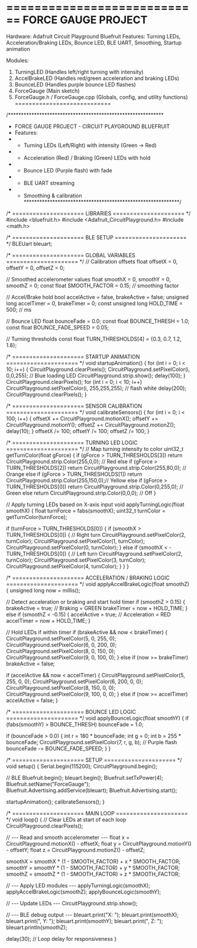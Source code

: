 ============================
FORCE GAUGE PROJECT
============================
Hardware: Adafruit Circuit Playground Bluefruit
Features: Turning LEDs, Acceleration/Braking LEDs, Bounce LED, BLE UART, Smoothing, Startup animation

Modules:
1. TurningLED (Handles left/right turning with intensity)
2. AccelBrakeLED (Handles red/green acceleration and braking LEDs)
3. BounceLED (Handles purple bounce LED flashes)
4. ForceGauge (Main sketch)
5. ForceGauge.h / ForceGauge.cpp (Globals, config, and utility functions)
============================

/************************************************************
 * FORCE GAUGE PROJECT - CIRCUIT PLAYGROUND BLUEFRUIT
 * Features:
 * - Turning LEDs (Left/Right) with intensity (Green → Red)
 * - Acceleration (Red) / Braking (Green) LEDs with hold
 * - Bounce LED (Purple flash) with fade
 * - BLE UART streaming
 * - Smoothing & calibration
 ************************************************************/

/* ===================== LIBRARIES ===================== */
#include <bluefruit.h>
#include <Adafruit_CircuitPlayground.h>
#include <math.h>

/* ===================== BLE SETUP ===================== */
BLEUart bleuart;

/* ===================== GLOBAL VARIABLES ===================== */
// Calibration offsets
float offsetX = 0, offsetY = 0, offsetZ = 0;

// Smoothed accelerometer values
float smoothX = 0, smoothY = 0, smoothZ = 0;
const float SMOOTH_FACTOR = 0.15; // smoothing factor

// Accel/Brake hold
bool accelActive = false, brakeActive = false;
unsigned long accelTimer = 0, brakeTimer = 0;
const unsigned long HOLD_TIME = 500; // ms

// Bounce LED
float bounceFade = 0.0;
const float BOUNCE_THRESH = 1.0;
const float BOUNCE_FADE_SPEED = 0.05;

// Turning thresholds
const float TURN_THRESHOLDS[4] = {0.3, 0.7, 1.2, 1.8};

/* ===================== STARTUP ANIMATION ===================== */
void startupAnimation() {
  for (int i = 0; i < 10; i++) {
    CircuitPlayground.clearPixels();
    CircuitPlayground.setPixelColor(i, 0,0,255); // Blue loading LED
    CircuitPlayground.strip.show();
    delay(100);
  }
  CircuitPlayground.clearPixels();
  for (int i = 0; i < 10; i++)
    CircuitPlayground.setPixelColor(i, 255,255,255); // flash white
  delay(200);
  CircuitPlayground.clearPixels();
}

/* ===================== SENSOR CALIBRATION ===================== */
void calibrateSensors() {
  for (int i = 0; i < 100; i++) {
    offsetX += CircuitPlayground.motionX();
    offsetY += CircuitPlayground.motionY();
    offsetZ += CircuitPlayground.motionZ();
    delay(10);
  }
  offsetX /= 100;
  offsetY /= 100;
  offsetZ /= 100;
}

/* ===================== TURNING LED LOGIC ===================== */
// Map turning intensity to color
uint32_t getTurnColor(float gForce) {
  if (gForce > TURN_THRESHOLDS[3]) return CircuitPlayground.strip.Color(255,0,0);      // Red
  else if (gForce > TURN_THRESHOLDS[2]) return CircuitPlayground.strip.Color(255,80,0); // Orange
  else if (gForce > TURN_THRESHOLDS[1]) return CircuitPlayground.strip.Color(255,150,0);// Yellow
  else if (gForce > TURN_THRESHOLDS[0]) return CircuitPlayground.strip.Color(0,255,0); // Green
  else return CircuitPlayground.strip.Color(0,0,0); // Off
}

// Apply turning LEDs based on X-axis input
void applyTurningLogic(float smoothX) {
  float turnForce = fabs(smoothX);
  uint32_t turnColor = getTurnColor(turnForce);

  if (turnForce > TURN_THRESHOLDS[0]) {
    if (smoothX > TURN_THRESHOLDS[0]) { // Right turn
      CircuitPlayground.setPixelColor(2, turnColor);
      CircuitPlayground.setPixelColor(1, turnColor);
      CircuitPlayground.setPixelColor(0, turnColor);
    } else if (smoothX < -TURN_THRESHOLDS[0]) { // Left turn
      CircuitPlayground.setPixelColor(2, turnColor);
      CircuitPlayground.setPixelColor(3, turnColor);
      CircuitPlayground.setPixelColor(4, turnColor);
    }
  }
}

/* ===================== ACCELERATION / BRAKING LOGIC ===================== */
void applyAccelBrakeLogic(float smoothZ) {
  unsigned long now = millis();

  // Detect acceleration or braking and start hold timer
  if (smoothZ > 0.15) {
    brakeActive = true; // Braking = GREEN
    brakeTimer = now + HOLD_TIME;
  } else if (smoothZ < -0.15) {
    accelActive = true; // Acceleration = RED
    accelTimer = now + HOLD_TIME;
  }

  // Hold LEDs if within timer
  if (brakeActive && now < brakeTimer) {
    CircuitPlayground.setPixelColor(5, 0, 255, 0);
    CircuitPlayground.setPixelColor(6, 0, 200, 0);
    CircuitPlayground.setPixelColor(8, 0, 150, 0);
    CircuitPlayground.setPixelColor(9, 0, 100, 0);
  } else if (now >= brakeTimer) brakeActive = false;

  if (accelActive && now < accelTimer) {
    CircuitPlayground.setPixelColor(5, 255, 0, 0);
    CircuitPlayground.setPixelColor(6, 200, 0, 0);
    CircuitPlayground.setPixelColor(8, 150, 0, 0);
    CircuitPlayground.setPixelColor(9, 100, 0, 0);
  } else if (now >= accelTimer) accelActive = false;
}

/* ===================== BOUNCE LED LOGIC ===================== */
void applyBounceLogic(float smoothY) {
  if (fabs(smoothY) > BOUNCE_THRESH) bounceFade = 1.0;

  if (bounceFade > 0.0) {
    int r = 180 * bounceFade;
    int g = 0;
    int b = 255 * bounceFade;
    CircuitPlayground.setPixelColor(7, r, g, b); // Purple flash
    bounceFade -= BOUNCE_FADE_SPEED;
  }
}

/* ===================== SETUP ===================== */
void setup() {
  Serial.begin(115200);
  CircuitPlayground.begin();

  // BLE
  Bluefruit.begin();
  bleuart.begin();
  Bluefruit.setTxPower(4);
  Bluefruit.setName("ForceGauge");
  Bluefruit.Advertising.addService(bleuart);
  Bluefruit.Advertising.start();

  startupAnimation();
  calibrateSensors();
}

/* ===================== MAIN LOOP ===================== */
void loop() {
  // Clear LEDs at start of each loop
  CircuitPlayground.clearPixels();

  // --- Read and smooth accelerometer ---
  float x = CircuitPlayground.motionX() - offsetX;
  float y = CircuitPlayground.motionY() - offsetY;
  float z = CircuitPlayground.motionZ() - offsetZ;

  smoothX = smoothX * (1 - SMOOTH_FACTOR) + x * SMOOTH_FACTOR;
  smoothY = smoothY * (1 - SMOOTH_FACTOR) + y * SMOOTH_FACTOR;
  smoothZ = smoothZ * (1 - SMOOTH_FACTOR) + z * SMOOTH_FACTOR;

  // --- Apply LED modules ---
  applyTurningLogic(smoothX);
  applyAccelBrakeLogic(smoothZ);
  applyBounceLogic(smoothY);

  // --- Update LEDs ---
  CircuitPlayground.strip.show();

  // --- BLE debug output ---
  bleuart.print("X: "); bleuart.print(smoothX);
  bleuart.print(", Y: "); bleuart.print(smoothY);
  bleuart.print(", Z: "); bleuart.println(smoothZ);

  delay(30); // Loop delay for responsiveness
}
